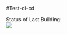 #Test-ci-cd

Status of Last Building:<br>
<img src="https://github.com/KorolevDP/test-ci-cd/workflows/My-GitHubActions-Basic/badge.svg?branch=main"><br>


